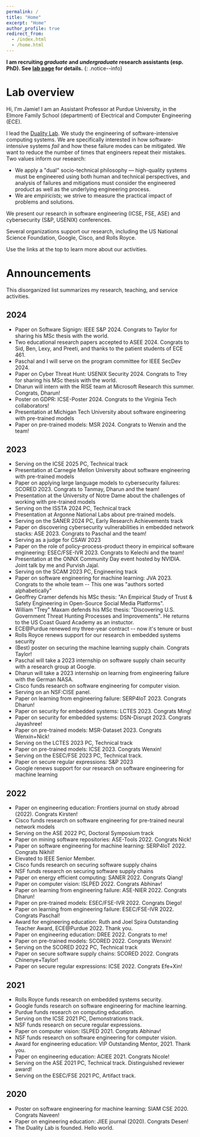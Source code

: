 ```yaml
---
permalink: /
title: "Home"
excerpt: "Home"
author_profile: true
redirect_from: 
  - /index.html
  - /home.html
---
```


**I am recruiting *graduate* and *undergraduate* research assistants (esp. PhD). See [lab page](research/) for details.**
{: .notice--info}

# Lab overview

Hi, I'm Jamie!
I am an Assistant Professor at Purdue University, in the Elmore Family School (department) of Electrical and Computer Engineering (ECE).

I lead the [Duality Lab](/research).
We study the engineering of software-intensive computing systems.
We are specifically interested in how software-intensive systems *fail* and how these failure modes can be mitigated.
We want to reduce the number of times that engineers repeat their mistakes.
Two values inform our research:
- We apply a "dual" socio-technical philosophy &mdash; high-quality systems must be engineered using both human and technical perspectives, and analysis of failures and mitigations must consider the engineered product as well as the underlying engineering process.
- We are *empiricists*; we strive to measure the practical impact of problems and solutions.

We present our research in software engineering (ICSE, FSE, ASE) and cybersecurity (S&P, USENIX) conferences.

Several organizations support our research, including the US National Science Foundation, Google, Cisco, and Rolls Royce.

Use the links at the top to learn more about our activities.

# Announcements

This disorganized list summarizes my research, teaching, and service activities.

## 2024

- Paper on Software Signign: IEEE S&P 2024. Congrats to Taylor for sharing his MSc thesis with the world.
- Two educational research papers accepted to ASEE 2024. Congrats to Sid, Ben, Lexy, and Preeti, and thanks to the patient students of ECE 461.
- Paschal and I will serve on the program committee for IEEE SecDev 2024.
- Paper on Cyber Threat Hunt: USENIX Security 2024. Congrats to Trey for sharing his MSc thesis with the world.
- Dharun will intern with the RISE team at Microsoft Research this summer. Congrats, Dharun!
- Poster on GDPR: ICSE-Poster 2024. Congrats to the Virginia Tech collaborators!
- Presentation at Michigan Tech University about software engineering with pre-trained models
- Paper on pre-trained models: MSR 2024. Congrats to Wenxin and the team!

## 2023

- Serving on the ICSE 2025 PC, Technical track
- Presentation at Carnegie Mellon University about software engineering with pre-trained models
- Paper on applying large language models to cybersecurity failures: SCORED 2023. Congrats to Tanmay, Dharun and the team!
- Presentation at the University of Notre Dame about the challenges of working with pre-trained models
- Serving on the ISSTA 2024 PC, Technical track
- Presentation at Argonne National Labs about pre-trained models.
- Serving on the SANER 2024 PC, Early Research Achievements track
- Paper on discovering cybersecurity vulnerabilities in embedded network stacks: ASE 2023. Congrats to Paschal and the team!
- Serving as a judge for CSAW 2023
- Paper on the role of policy-process-product theory in empirical software engineering: ESEC/FSE-IVR 2023. Congrats to Kelechi and the team!
- Presentation at the ONNX Community Day event hosted by NVIDIA. Joint talk by me and Purvish Jajal. 
- Serving on the SCAM 2023 PC, Engineering track
- Paper on software engineering for machine learning: JVA 2023. Congrats to the whole team -- This one was "authors sorted alphabetically"
- Geoffrey Cramer defends his MSc thesis: "An Empirical Study of Trust & Safety Engineering in Open-Source Social Media Platforms".
- William "Trey" Maxam defends his MSc thesis: "Discovering U.S. Government Threat Hunting Processes and Improvements". He returns to the US Coast Guard Academy as an instuctor.
- ECE@Purdue renewed my three-year contract -- now it's tenure or bust
- Rolls Royce renews support for our research in embedded systems security
- (Best) poster on securing the machine learning supply chain.  Congrats Taylor!
- Paschal will take a 2023 internship on software supply chain security with a research group at Google.
- Dharun will take a 2023 internship on learning from engineering failure with the German NASA.
- Cisco funds research on software engineering for computer vision.
- Serving on an NSF:CISE panel.
- Paper on learning from engineering failure: SERP4IoT 2023. Congrats Dharun!
- Paper on security for embedded systems: LCTES 2023. Congrats Ming!
- Paper on security for embedded systems: DSN-Disrupt 2023. Congrats Jayashree!
- Paper on pre-trained models: MSR-Dataset 2023. Congrats Wenxin+Nick!
- Serving on the LCTES 2023 PC, Technical track
- Paper on pre-trained models: ICSE 2023. Congrats Wenxin!
- Serving on the ESEC/FSE 2023 PC, Technical track.
- Paper on secure regular expressions: S&P 2023
- Google renews support for our research on software engineering for machine learning

## 2022

- Paper on engineering education: Frontiers journal on study abroad (2022). Congrats Kirsten!
- Cisco funds research on software engineering for pre-trained neural network models
- Serving on the ASE 2022 PC, Doctoral Symposium track
- Paper on mining software repositories: ASE-Tools 2022. Congrats Nick!
- Paper on software engineering for machine learning: SERP4IoT 2022. Congrats Nikhil!
- Elevated to IEEE Senior Member.
- Cisco funds research on securing software supply chains
- NSF funds research on securing software supply chains
- Paper on energy efficient computing: SANER 2022. Congrats Qiang!
- Paper on computer vision: ISLPED 2022. Congrats Abhinav!
- Paper on learning from engineering failure: ASE-NIER 2022. Congrats Dharun!
- Paper on pre-trained models: ESEC/FSE-IVR 2022. Congrats Diego!
- Paper on learning from engineering failure: ESEC/FSE-IVR 2022. Congrats Paschal!
- Award for engineering education: Ruth and Joel Spira Outstanding Teacher Award, ECE@Purdue 2022. Thank you.
- Paper on engineering education: DREE 2022. Congrats to me!
- Paper on pre-trained models: SCORED 2022. Congrats Wenxin!
- Serving on the SCORED 2022 PC, Technical track
- Paper on secure software supply chains: SCORED 2022. Congrats Chinenye+Taylor!
- Paper on secure regular expressions: ICSE 2022. Congrats Efe+Xin!

## 2021

- Rolls Royce funds research on embedded systems security.
- Google funds research on software engineering for machine learning.
- Purdue funds research on computing education.
- Serving on the ICSE 2021 PC, Demonstrations track.
- NSF funds research on secure regular expressions.
- Paper on computer vision: ISLPED 2021. Congrats Abhinav!
- NSF funds research on software engineering for computer vision.
- Award for engineering education: VIP Outstanding Mentor, 2021. Thank you.
- Paper on engineering education: ACIEE 2021. Congrats Nicole!
- Serving on the ASE 2021 PC, Technical track. Distinguished reviewer award!
- Serving on the ESEC/FSE 2021 PC, Artifact track.

## 2020

- Poster on software engineering for machine learning: SIAM CSE 2020. Congrats Naveen!
- Paper on engineering education: JIEE journal (2020). Congrats Desen!
- The Duality Lab is founded. Hello world.